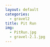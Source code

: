 ```yaml
---
layout: default
categories: 
  - gravel2
title: Pit Run
img: 
  - PitRun.jpg
  - gravel-2.1.jpg
---
```

